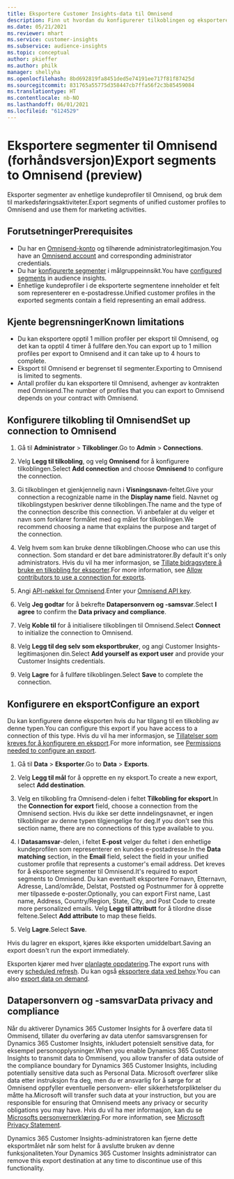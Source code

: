 ```yaml
---
title: Eksportere Customer Insights-data til Omnisend
description: Finn ut hvordan du konfigurerer tilkoblingen og eksporterer til Omnisend.
ms.date: 05/21/2021
ms.reviewer: mhart
ms.service: customer-insights
ms.subservice: audience-insights
ms.topic: conceptual
author: pkieffer
ms.author: philk
manager: shellyha
ms.openlocfilehash: 8bd692819fa8451ded5e74191ee717f81f87425d
ms.sourcegitcommit: 831765a55775d358447cb7ffa56f2c3b85459084
ms.translationtype: HT
ms.contentlocale: nb-NO
ms.lasthandoff: 06/01/2021
ms.locfileid: "6124529"
---
```

# <a name="export-segments-to-omnisend-preview"></a><span data-ttu-id="5a8d3-103">Eksportere segmenter til Omnisend (forhåndsversjon)</span><span class="sxs-lookup"><span data-stu-id="5a8d3-103">Export segments to Omnisend (preview)</span></span>

<span data-ttu-id="5a8d3-104">Eksporter segmenter av enhetlige kundeprofiler til Omnisend, og bruk dem til markedsføringsaktiviteter.</span><span class="sxs-lookup"><span data-stu-id="5a8d3-104">Export segments of unified customer profiles to Omnisend and use them for marketing activities.</span></span>

## <a name="prerequisites"></a><span data-ttu-id="5a8d3-105">Forutsetninger</span><span class="sxs-lookup"><span data-stu-id="5a8d3-105">Prerequisites</span></span>

-   <span data-ttu-id="5a8d3-106">Du har en [Omnisend-konto](https://www.omnisend.com/) og tilhørende administratorlegitimasjon.</span><span class="sxs-lookup"><span data-stu-id="5a8d3-106">You have an [Omnisend account](https://www.omnisend.com/) and corresponding administrator credentials.</span></span>
-   <span data-ttu-id="5a8d3-107">Du har [konfigurerte segmenter](segments.md) i målgruppeinnsikt.</span><span class="sxs-lookup"><span data-stu-id="5a8d3-107">You have [configured segments](segments.md) in audience insights.</span></span>
-   <span data-ttu-id="5a8d3-108">Enhetlige kundeprofiler i de eksporterte segmentene inneholder et felt som representerer en e-postadresse.</span><span class="sxs-lookup"><span data-stu-id="5a8d3-108">Unified customer profiles in the exported segments contain a field representing an email address.</span></span>

## <a name="known-limitations"></a><span data-ttu-id="5a8d3-109">Kjente begrensninger</span><span class="sxs-lookup"><span data-stu-id="5a8d3-109">Known limitations</span></span>

- <span data-ttu-id="5a8d3-110">Du kan eksportere opptil 1 million profiler per eksport til Omnisend, og det kan ta opptil 4 timer å fullføre den.</span><span class="sxs-lookup"><span data-stu-id="5a8d3-110">You can export up to 1 million profiles per export to Omnisend and it can take up to 4 hours to complete.</span></span>
- <span data-ttu-id="5a8d3-111">Eksport til Omnisend er begrenset til segmenter.</span><span class="sxs-lookup"><span data-stu-id="5a8d3-111">Exporting to Omnisend is limited to segments.</span></span>
- <span data-ttu-id="5a8d3-112">Antall profiler du kan eksportere til Omnisend, avhenger av kontrakten med Omnisend.</span><span class="sxs-lookup"><span data-stu-id="5a8d3-112">The number of profiles that you can export to Omnisend depends on your contract with Omnisend.</span></span>

## <a name="set-up-connection-to-omnisend"></a><span data-ttu-id="5a8d3-113">Konfigurere tilkobling til Omnisend</span><span class="sxs-lookup"><span data-stu-id="5a8d3-113">Set up connection to Omnisend</span></span>

1. <span data-ttu-id="5a8d3-114">Gå til **Administrator** > **Tilkoblinger**.</span><span class="sxs-lookup"><span data-stu-id="5a8d3-114">Go to **Admin** > **Connections**.</span></span>

1. <span data-ttu-id="5a8d3-115">Velg **Legg til tilkobling**, og velg **Omnisend** for å konfigurere tilkoblingen.</span><span class="sxs-lookup"><span data-stu-id="5a8d3-115">Select **Add connection** and choose **Omnisend** to configure the connection.</span></span>

1. <span data-ttu-id="5a8d3-116">Gi tilkoblingen et gjenkjennelig navn i **Visningsnavn**-feltet.</span><span class="sxs-lookup"><span data-stu-id="5a8d3-116">Give your connection a recognizable name in the **Display name** field.</span></span> <span data-ttu-id="5a8d3-117">Navnet og tilkoblingstypen beskriver denne tilkoblingen.</span><span class="sxs-lookup"><span data-stu-id="5a8d3-117">The name and the type of the connection describe this connection.</span></span> <span data-ttu-id="5a8d3-118">Vi anbefaler at du velger et navn som forklarer formålet med og målet for tilkoblingen.</span><span class="sxs-lookup"><span data-stu-id="5a8d3-118">We recommend choosing a name that explains the purpose and target of the connection.</span></span>

1. <span data-ttu-id="5a8d3-119">Velg hvem som kan bruke denne tilkoblingen.</span><span class="sxs-lookup"><span data-stu-id="5a8d3-119">Choose who can use this connection.</span></span> <span data-ttu-id="5a8d3-120">Som standard er det bare administratorer.</span><span class="sxs-lookup"><span data-stu-id="5a8d3-120">By default it's only administrators.</span></span> <span data-ttu-id="5a8d3-121">Hvis du vil ha mer informasjon, se [Tillate bidragsytere å bruke en tilkobling for eksporter](connections.md#allow-contributors-to-use-a-connection-for-exports).</span><span class="sxs-lookup"><span data-stu-id="5a8d3-121">For more information, see [Allow contributors to use a connection for exports](connections.md#allow-contributors-to-use-a-connection-for-exports).</span></span>

1. <span data-ttu-id="5a8d3-122">Angi [API-nøkkel for Omnisend](https://support.omnisend.com/en/articles/1061890-generating-api-key).</span><span class="sxs-lookup"><span data-stu-id="5a8d3-122">Enter your [Omnisend API key](https://support.omnisend.com/en/articles/1061890-generating-api-key).</span></span>

1. <span data-ttu-id="5a8d3-123">Velg **Jeg godtar** for å bekrefte **Datapersonvern og -samsvar**.</span><span class="sxs-lookup"><span data-stu-id="5a8d3-123">Select **I agree** to confirm the **Data privacy and compliance**.</span></span>

1. <span data-ttu-id="5a8d3-124">Velg **Koble til** for å initialisere tilkoblingen til Omnisend.</span><span class="sxs-lookup"><span data-stu-id="5a8d3-124">Select **Connect** to initialize the connection to Omnisend.</span></span>

1. <span data-ttu-id="5a8d3-125">Velg **Legg til deg selv som eksportbruker**, og angi Customer Insights-legitimasjonen din.</span><span class="sxs-lookup"><span data-stu-id="5a8d3-125">Select **Add yourself as export user** and provide your Customer Insights credentials.</span></span>

1. <span data-ttu-id="5a8d3-126">Velg **Lagre** for å fullføre tilkoblingen.</span><span class="sxs-lookup"><span data-stu-id="5a8d3-126">Select **Save** to complete the connection.</span></span>

## <a name="configure-an-export"></a><span data-ttu-id="5a8d3-127">Konfigurere en eksport</span><span class="sxs-lookup"><span data-stu-id="5a8d3-127">Configure an export</span></span>

<span data-ttu-id="5a8d3-128">Du kan konfigurere denne eksporten hvis du har tilgang til en tilkobling av denne typen.</span><span class="sxs-lookup"><span data-stu-id="5a8d3-128">You can configure this export if you have access to a connection of this type.</span></span> <span data-ttu-id="5a8d3-129">Hvis du vil ha mer informasjon, se [Tillatelser som kreves for å konfigurere en eksport](export-destinations.md#set-up-a-new-export).</span><span class="sxs-lookup"><span data-stu-id="5a8d3-129">For more information, see [Permissions needed to configure an export](export-destinations.md#set-up-a-new-export).</span></span>

1. <span data-ttu-id="5a8d3-130">Gå til **Data** > **Eksporter**.</span><span class="sxs-lookup"><span data-stu-id="5a8d3-130">Go to **Data** > **Exports**.</span></span>

1. <span data-ttu-id="5a8d3-131">Velg **Legg til mål** for å opprette en ny eksport.</span><span class="sxs-lookup"><span data-stu-id="5a8d3-131">To create a new export, select **Add destination**.</span></span>

1. <span data-ttu-id="5a8d3-132">Velg en tilkobling fra Omnisend-delen i feltet **Tilkobling for eksport**.</span><span class="sxs-lookup"><span data-stu-id="5a8d3-132">In the **Connection for export** field, choose a connection from the Omnisend section.</span></span> <span data-ttu-id="5a8d3-133">Hvis du ikke ser dette inndelingsnavnet, er ingen tilkoblinger av denne typen tilgjengelige for deg.</span><span class="sxs-lookup"><span data-stu-id="5a8d3-133">If you don't see this section name, there are no connections of this type available to you.</span></span>

1. <span data-ttu-id="5a8d3-134">I **Datasamsvar**-delen, i feltet **E-post** velger du feltet i den enhetlige kundeprofilen som representerer en kundes e-postadresse.</span><span class="sxs-lookup"><span data-stu-id="5a8d3-134">In the **Data matching** section, in the **Email** field, select the field in your unified customer profile that represents a customer's email address.</span></span> <span data-ttu-id="5a8d3-135">Det kreves for å eksportere segmenter til Omnisend.</span><span class="sxs-lookup"><span data-stu-id="5a8d3-135">It's required to export segments to Omnisend.</span></span> <span data-ttu-id="5a8d3-136">Du kan eventuelt eksportere Fornavn, Etternavn, Adresse, Land/område, Delstat, Poststed og Postnummer for å opprette mer tilpassede e-poster.</span><span class="sxs-lookup"><span data-stu-id="5a8d3-136">Optionally, you can export First name, Last name, Address, Country/Region, State, City, and Post Code to create more personalized emails.</span></span> <span data-ttu-id="5a8d3-137">Velg **Legg til attributt** for å tilordne disse feltene.</span><span class="sxs-lookup"><span data-stu-id="5a8d3-137">Select **Add attribute** to map these fields.</span></span>

1. <span data-ttu-id="5a8d3-138">Velg **Lagre**.</span><span class="sxs-lookup"><span data-stu-id="5a8d3-138">Select **Save**.</span></span>

<span data-ttu-id="5a8d3-139">Hvis du lagrer en eksport, kjøres ikke eksporten umiddelbart.</span><span class="sxs-lookup"><span data-stu-id="5a8d3-139">Saving an export doesn't run the export immediately.</span></span>

<span data-ttu-id="5a8d3-140">Eksporten kjører med hver [planlagte oppdatering](system.md#schedule-tab).</span><span class="sxs-lookup"><span data-stu-id="5a8d3-140">The export runs with every [scheduled refresh](system.md#schedule-tab).</span></span> <span data-ttu-id="5a8d3-141">Du kan også [eksportere data ved behov](export-destinations.md#run-exports-on-demand).</span><span class="sxs-lookup"><span data-stu-id="5a8d3-141">You can also [export data on demand](export-destinations.md#run-exports-on-demand).</span></span> 


## <a name="data-privacy-and-compliance"></a><span data-ttu-id="5a8d3-142">Datapersonvern og -samsvar</span><span class="sxs-lookup"><span data-stu-id="5a8d3-142">Data privacy and compliance</span></span>

<span data-ttu-id="5a8d3-143">Når du aktiverer Dynamics 365 Customer Insights for å overføre data til Ommisend, tillater du overføring av data utenfor samsvarsgrensen for Dynamics 365 Customer Insights, inkludert potensielt sensitive data, for eksempel personopplysninger.</span><span class="sxs-lookup"><span data-stu-id="5a8d3-143">When you enable Dynamics 365 Customer Insights to transmit data to Ommisend, you allow transfer of data outside of the compliance boundary for Dynamics 365 Customer Insights, including potentially sensitive data such as Personal Data.</span></span> <span data-ttu-id="5a8d3-144">Microsoft overfører slike data etter instruksjon fra deg, men du er ansvarlig for å sørge for at Omnisend oppfyller eventuelle personvern- eller sikkerhetsforpliktelser du måtte ha.</span><span class="sxs-lookup"><span data-stu-id="5a8d3-144">Microsoft will transfer such data at your instruction, but you are responsible for ensuring that Omnisend meets any privacy or security obligations you may have.</span></span> <span data-ttu-id="5a8d3-145">Hvis du vil ha mer informasjon, kan du se [Microsofts personvernerklæring](https://go.microsoft.com/fwlink/?linkid=396732).</span><span class="sxs-lookup"><span data-stu-id="5a8d3-145">For more information, see [Microsoft Privacy Statement](https://go.microsoft.com/fwlink/?linkid=396732).</span></span>

<span data-ttu-id="5a8d3-146">Dynamics 365 Customer Insights-administratoren kan fjerne dette eksportmålet når som helst for å avslutte bruken av denne funksjonaliteten.</span><span class="sxs-lookup"><span data-stu-id="5a8d3-146">Your Dynamics 365 Customer Insights administrator can remove this export destination at any time to discontinue use of this functionality.</span></span>
